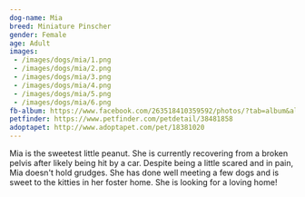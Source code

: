 ```yaml
---
dog-name: Mia
breed: Miniature Pinscher
gender: Female
age: Adult
images:
 - /images/dogs/mia/1.png
 - /images/dogs/mia/2.png
 - /images/dogs/mia/3.png
 - /images/dogs/mia/4.png
 - /images/dogs/mia/5.png
 - /images/dogs/mia/6.png
fb-album: https://www.facebook.com/263518410359592/photos/?tab=album&album_id=1556888511022569
petfinder: https://www.petfinder.com/petdetail/38481858
adoptapet: http://www.adoptapet.com/pet/18381020
---
```

Mia is the sweetest little peanut. She is currently recovering from a broken pelvis after likely being hit by a car. Despite being a little scared and in pain, Mia doesn't hold grudges. She has done well meeting a few dogs and is sweet to the kitties in her foster home. She is looking for a loving home!
